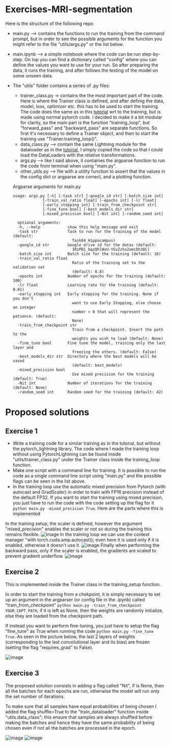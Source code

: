 # Exercises-MRI-segmentation

Here is the structure of the following repo:
- main.py --> contains the functions to run the training from the command prompt, but in order to see the possible arguments for the function you might refer to the file "utils/args.py" or the list below.
- main.ipynb --> a simple notebook where the code can be run step-by-step. On top you can find a dictionary called "config" where you can define the values you want to use for your run. So after preparing the data, it runs the training, and after follows the testing of the model on some unseen data.
- The "utils" folder contains a series of .py files:
  * trainer_class.py -> contains the the most important part of the code. Here is where the Trainer class is defined, and after definig the data, model, loss, optimizer etc. this has to be used to start the training. The code does the same as in this [tutorial](https://colab.research.google.com/github/fepegar/torchio-notebooks/blob/main/notebooks/TorchIO_MONAI_PyTorch_Lightning.ipynb#scrollTo=KuhTaRl3vf37) wrt to the training, but is made using normal pytorch code. I decided to make it a bit modular for clarity, so the main part is the function "training_loop", but "forward_pass" and "backward_pass" are separate functions. So first it's necessary to define a Trainer object, and then to start the training use "Trainer.training_loop()".
  * data_class.py --> contain the same Lightning module for the dataloader as in the [tutorial](https://colab.research.google.com/github/fepegar/torchio-notebooks/blob/main/notebooks/TorchIO_MONAI_PyTorch_Lightning.ipynb#scrollTo=KuhTaRl3vf37), I simply copied the code so that I could load the DataLoaders with the relative transformations.
  * args.py --> like I said above, it containes the argparse function to run the code from terminal when using "main.py".
  * other_utils.py --> file with a utility function to assert that the values in the config dict or argparse are correct, and a plotting function.
  
  Argparse arguments for main.py
  ```
  usage: args.py [-h] [-task str] [-google_id str] [-batch_size int]
               [-train_val_ratio float] [-epochs int] [-lr float]
               [-early_stopping int] [-train_from_checkpoint str]
               [-fine_tune bool] [-best_models_dir str]
               [-mixed_precision bool] [-Nit int] [-random_seed int]

    optional arguments:
    -h, --help            show this help message and exit
    -task str             Task to run for the training of the model (default:
                            Task04_Hippocampus)
    -google_id str        Google drive id for the datas (default:
                            1RzPB1_bqzQhlWvU-YGvZzhx2omcDh38C)
    -batch_size int       Batch size for the training (default: 16)
    -train_val_ratio float
                            Ratio of the training set to the validation set
                            (default: 0.8)
    -epochs int           Number of epochs for the training (default: 100)
    -lr float             Learning rate for the training (default: 0.01)
    -early_stopping int   Early stopping for the training. None if you don't
                            want to use Early Stopping, else choose an integer
                            number > 0 that will represent the patience. (default:
                            None)
    -train_from_checkpoint str
                            Train from a checkpoint. Insert the path to the
                            weights you wish to load (default: None)
    -fine_tune bool       Fine tune the model, training only the last layer and
                            freezing the others. (default: False)
    -best_models_dir str  Directory where the best models will be saved
                            (default: best_models)
    -mixed_precision bool
                            Use mixed precision for the training (default: True)
    -Nit int              Number of iterations for the training (default: None)
    -random_seed int      Random seed for the training (default: 42)
# Proposed solutions
## Exercise 1 
- Write a training code for a similar training as in the tutorial, but without the pytorch_lightning library.
The code where I made the training loop without using PytorchLightning can be found inside "utils/trainer_class.py" under the Trainer class inside the training_loop function.
- Make one script with a command line for training.
It is possible to run the code as a single command line script using "main.py" and the possible flags can be seen in the list above. 
- In the training loop use the automatic mixed precision from Pytorch (with autocast and
GradScaler) in order to train with FP16 precision instead of the default FP32.
If you want to start the training using mixed precision, you just have to run the code with the code setting up the flag for it `python main.py -mixed_precision True`. Here are the parts where this is implemented

In the training setup, the scaler is defined, however the argument "mixed_precision" enables the scaler or not so during the training this remains flexible.
![image](https://user-images.githubusercontent.com/63954877/228507397-cc7c40dc-1e95-46b6-beb8-d4935b6c6490.png)
In the training loop we can use the context manager "with torch.cuda.amp.autocast(); even here it is used only if it is enabled, otherwise it doesn't use it.
![image](https://user-images.githubusercontent.com/63954877/228506000-641c7dd9-8722-4fd8-a336-83c2382c70c7.png)
Finally when performing the backward pass, only if the scaler is enabled, the gradients are scaled to prevent gradient underflow.
![image](https://user-images.githubusercontent.com/63954877/228506503-dc9f438d-abae-405d-b80f-a218050f8355.png)


## Exercise 2
This is implemented inside the Trainer class in the training_setup function. 

In order to start the training from a chekpoint, it is simply necessary to set up an argument in the argparser (or config file in the .ipynb) called "train_from_checkpoint" `python main.py -train_from_checkpoint YOUR_CKPT_PATH`, if it is left as None, then the weights are randomly initialize, else they are loaded from the checkpoint path.

If instead you want to perform fine-tuning, you just have to setup the flag "fine_tune" as True when running the code `python main.py -fine_tune True`. As seen in the picture below, the last 2 layers of weights (corresponding to the last convolutional layer and its bias) are frozen (setting the flag "requires_grad" to False).

![image](https://user-images.githubusercontent.com/63954877/228523902-67781b87-ca1f-4eab-95f1-224e4e41802c.png)
## Exercise 3
The proposed solution consists in adding a flag called "Nit", if is None, then all the batches for each epochs are run, otherwise the model will run only the set number of iterations. 

To make sure that all samples have equal probabilities of being chosen I added the flag shuffle=True to the "train_dataloader" function inside "utils.data_class"; this ensure that samples are always shuffled before making the batches and hence they have the same probability of being chosen even if not all the batches are processed in the epoch.

![image](https://user-images.githubusercontent.com/63954877/228525975-a3b8c892-7c35-4e95-ab30-f4915aa75527.png)
![image](https://user-images.githubusercontent.com/63954877/228526568-a75223e1-0818-45ca-a918-b396cd1251e8.png)
